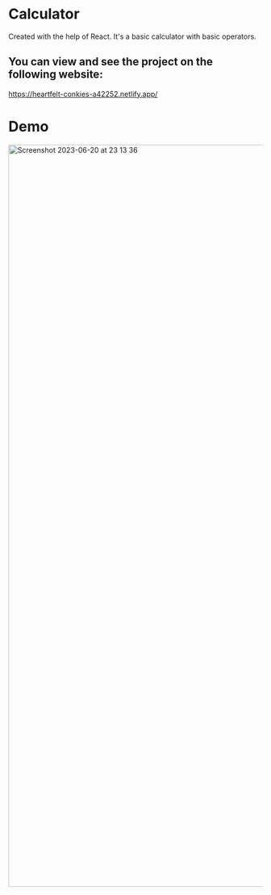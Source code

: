 # Calculator
Created with the help of React. It's a basic calculator with basic operators. 

## You can view and see the project on the following website:
https://heartfelt-conkies-a42252.netlify.app/

# Demo
<img width="1470" alt="Screenshot 2023-06-20 at 23 13 36" src="https://github.com/NickDruta/calculator/assets/79409524/e94cc683-b9a7-43cc-8bb0-76af59c2eb35">
